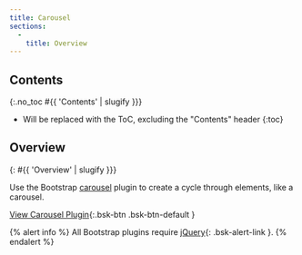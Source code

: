 ```yaml
---
title: Carousel
sections:
  -
    title: Overview
---
```


## Contents
{:.no_toc #{{ 'Contents' | slugify }}}

* Will be replaced with the ToC, excluding the "Contents" header
{:toc}

## Overview
{: #{{ 'Overview' | slugify }}}

Use the Bootstrap [carousel](http://getbootstrap.com/javascript/#carousel) plugin to create a cycle through elements,
like a carousel.

[View Carousel Plugin](http://getbootstrap.com/javascript/#carousel){:.bsk-btn .bsk-btn-default }

{% alert info %}
All Bootstrap plugins require [jQuery](https://jquery.com){: .bsk-alert-link }.
{% endalert %}
